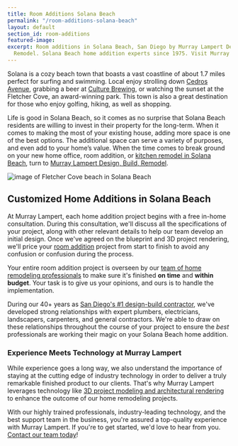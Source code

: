 ```yaml
---
title: Room Additions Solana Beach
permalink: "/room-additions-solana-beach"
layout: default
section_id: room-additions
featured-image: 
excerpt: Room additions in Solana Beach, San Diego by Murray Lampert Design, Build,
  Remodel. Solana Beach home addition experts since 1975. Visit Murray Lampert today!
---
```


Solana is a cozy beach town that boasts a vast coastline of about 1.7 miles perfect for surfing and swimming. Local enjoy strolling down [Cedros Avenue](http://www.cedrosavenue.com/), grabbing a beer at [Culture Brewing](https://culturebrewingco.com/solana-beach/), or watching the sunset at the Fletcher Cove, an award-winning park. This town is also a great destination for those who enjoy golfing, hiking, as well as shopping.

Life is good in Solana Beach, so it comes as no surprise that Solana Beach residents are willing to invest in their property for the long-term. When it comes to making the most of your existing house, adding more space is one of the best options. The additional space can serve a variety of purposes, and even add to your home’s value. When the time comes to break ground on your new home office, room addition, or [kitchen remodel in Solana Beach](/kitchen-remodeling-solana-beach), turn to [Murray Lampert Design, Build, Remodel](/).

![image of Fletcher Cove beach in Solana Beach](http://www.rcrealtysd.com/wp-content/uploads/Solana-Beach-Real-Estate.jpg "Fletcher Cove in Solana Beach")

## Customized Home Additions in Solana Beach

At Murray Lampert, each home addition project begins with a free in-home consultation. During this consultation, we'll discuss all the specifications of your project, along with other relevant details to help our team develop an initial design. Once we've agreed on the blueprint and 3D project rendering, we'll price your [room addition](/san-diego-room-additions) project from start to finish to avoid any confusion or confusion during the process.

Your entire room addition project is overseen by our [team of home remodeling professionals](/about-murray-lampert-design-build-remodel#team-members) to make sure it's finished **on time** and **within budget**. Your task is to give us your opinions, and ours is to handle the implementation.

During our 40+ years as [San Diego's #1 design-build contractor](/san-diego-design-build-contractors), we've developed strong relationships with expert plumbers, electricians, landscapers, carpenters, and general contractors. We're able to draw on these relationships throughout the course of your project to ensure the _best_ professionals are working their magic on your Solana Beach home addition.

### Experience Meets Technology at Murray Lampert

While experience goes a long way, we also understand the importance of staying at the cutting edge of industry technology in order to deliver a truly remarkable finished product to our clients. That's why Murray Lampert leverages technology like [3D project modeling and architectural rendering](/3d-architectural-rendering-services) to enhance the outcome of our home remodeling projects.

With our highly trained professionals, industry-leading technology, and the best support team in the business, you're assured a top-quality experience with Murray Lampert. If you're to get started, we'd love to hear from you. [Contact our team today](#quick-contact)!
